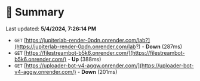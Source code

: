 # 📖 Summary
Last updated: **5/4/2024, 7:26:14 PM**

- `GET` [https://jupiterlab-render-0pdn.onrender.com/lab?](https://jupiterlab-render-0pdn.onrender.com/lab?) - **Down** (287ms)
- `GET` [https://filestreambot-b5k6.onrender.com/](https://filestreambot-b5k6.onrender.com/) - **Up** (388ms)
- `GET` [https://uploader-bot-v4-aggw.onrender.com/](https://uploader-bot-v4-aggw.onrender.com/) - **Down** (201ms)
